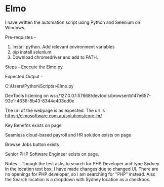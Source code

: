 # Elmo
I have written the automation script using Python and Selenium on Windows.

Pre-requistes -
1. Install python. Add relevant environment variables
2. pip install selenium
3. Download chromedriver and add to PATH.

Steps -
Execute the Elmo.py.

Expected Output - 

 C:\Users\Python\Scripts>Elmo.py
 
 DevTools listening on ws://127.0.0.1:57668/devtools/browser/b147e657-92e1-4638-8b43-8344e403ed0e
 
 The url of the webpage is as expected. The url is https://elmosoftware.com.au/solutions/core-hr/
 
 Key Benefits exists on page
 
 Seamless cloud-based payroll and HR solution exists on page
 
 Browse Jobs button exists
 
 Senior PHP Software Engineer exists on page.

Notes - 
Though the test asks to search for PHP Developer and type Sydney in the location text box, I have made changes due to changed UI. There are no openings for PHP developer, so I am searching for "PHP" instead. Also the Search location is a dropdown with Sydney location as a checkbox.



